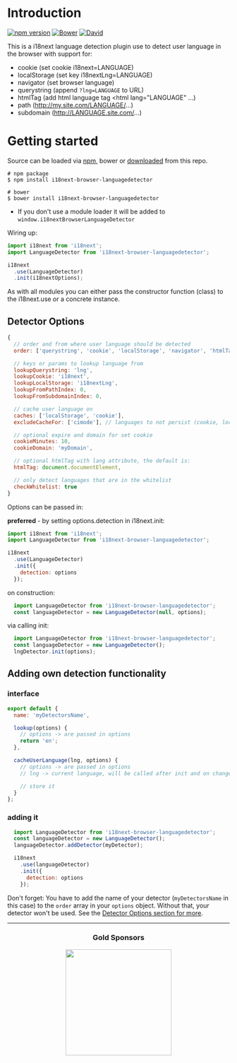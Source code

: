 # Introduction

[![npm version](https://img.shields.io/npm/v/i18next-browser-languagedetector.svg?style=flat-square)](https://www.npmjs.com/package/i18next-browser-languagedetector)
[![Bower](https://img.shields.io/bower/v/i18next-browser-languagedetector.svg)]()
[![David](https://img.shields.io/david/i18next/i18next-browser-languagedetector.svg?style=flat-square)](https://david-dm.org/i18next/i18next-browser-languagedetector)

This is a i18next language detection plugin use to detect user language in the browser with support for:

- cookie (set cookie i18next=LANGUAGE)
- localStorage (set key i18nextLng=LANGUAGE)
- navigator (set browser language)
- querystring (append `?lng=LANGUAGE` to URL)
- htmlTag (add html language tag <html lang="LANGUAGE" ...)
- path (http://my.site.com/LANGUAGE/...)
- subdomain (http://LANGUAGE.site.com/...)

# Getting started

Source can be loaded via [npm](https://www.npmjs.com/package/i18next-browser-languagedetector), bower or [downloaded](https://github.com/i18next/i18next-browser-languagedetector/blob/master/i18nextBrowserLanguageDetector.min.js) from this repo.

```
# npm package
$ npm install i18next-browser-languagedetector

# bower
$ bower install i18next-browser-languagedetector
```

- If you don't use a module loader it will be added to `window.i18nextBrowserLanguageDetector`

Wiring up:

```js
import i18next from 'i18next';
import LanguageDetector from 'i18next-browser-languagedetector';

i18next
  .use(LanguageDetector)
  .init(i18nextOptions);
```

As with all modules you can either pass the constructor function (class) to the i18next.use or a concrete instance.

## Detector Options

```js
{
  // order and from where user language should be detected
  order: ['querystring', 'cookie', 'localStorage', 'navigator', 'htmlTag', 'path', 'subdomain'],

  // keys or params to lookup language from
  lookupQuerystring: 'lng',
  lookupCookie: 'i18next',
  lookupLocalStorage: 'i18nextLng',
  lookupFromPathIndex: 0,
  lookupFromSubdomainIndex: 0,

  // cache user language on
  caches: ['localStorage', 'cookie'],
  excludeCacheFor: ['cimode'], // languages to not persist (cookie, localStorage)

  // optional expire and domain for set cookie
  cookieMinutes: 10,
  cookieDomain: 'myDomain',

  // optional htmlTag with lang attribute, the default is:
  htmlTag: document.documentElement,

  // only detect languages that are in the whitelist
  checkWhitelist: true
}
```

Options can be passed in:

**preferred** - by setting options.detection in i18next.init:

```js
import i18next from 'i18next';
import LanguageDetector from 'i18next-browser-languagedetector';

i18next
  .use(LanguageDetector)
  .init({
    detection: options
  });
```

on construction:

```js
  import LanguageDetector from 'i18next-browser-languagedetector';
  const languageDetector = new LanguageDetector(null, options);
```

via calling init:

```js
  import LanguageDetector from 'i18next-browser-languagedetector';
  const languageDetector = new LanguageDetector();
  lngDetector.init(options);
```

## Adding own detection functionality

### interface

```js
export default {
  name: 'myDetectorsName',

  lookup(options) {
    // options -> are passed in options
    return 'en';
  },

  cacheUserLanguage(lng, options) {
    // options -> are passed in options
    // lng -> current language, will be called after init and on changeLanguage

    // store it
  }
};
```


### adding it

```js
  import LanguageDetector from 'i18next-browser-languagedetector';
  const languageDetector = new LanguageDetector();
  languageDetector.addDetector(myDetector);

  i18next
    .use(languageDetector)
    .init({
      detection: options
    });
```

Don't forget: You have to add the name of your detector (`myDetectorsName` in this case) to the `order` array in your `options` object. Without that, your detector won't be used. See the [Detector Options section for more](#detector-options).

--------------

<h3 align="center">Gold Sponsors</h3>

<p align="center">
  <a href="https://locize.com/" target="_blank">
    <img src="https://raw.githubusercontent.com/i18next/i18next/master/assets/locize_sponsor_240.gif" width="240px">
  </a>
</p>
